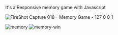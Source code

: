 
It's a Responsive memory game with Javascript 

![FireShot Capture 018 - Memory Game - 127 0 0 1](https://github.com/Hadis-jamali/Memory-game/assets/132214893/6235e7bc-27cc-46d3-809c-82b81bf9715a)

![memory](https://github.com/Hadis-jamali/Memory-game/assets/132214893/ef080cae-835f-4f09-bb0d-5b03a3cb4cb3)
![memory-win](https://github.com/Hadis-jamali/Memory-game/assets/132214893/f76eddd6-c456-4903-9463-a971d9080266)
